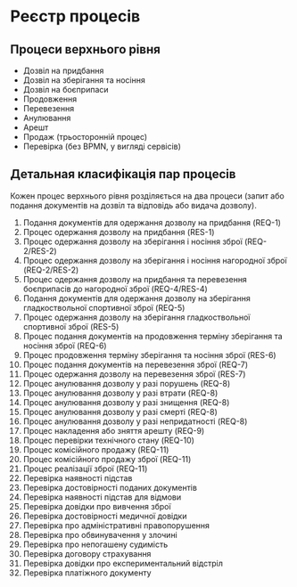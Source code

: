 Реєстр процесів
===============

Процеси верхнього рівня
-----------------------

* Дозвіл на придбання
* Дозвіл на зберігання та носіння
* Дозвіл на боєприпаси
* Продовження
* Перевезення
* Анулювання
* Арешт
* Продаж (трьосторонній процес)
* Перевірка (без BPMN, у вигляді сервісів)

Детальная класифікація пар процесів
-----------------------------------

Кожен процес верхнього рівня розділяється на два
процеси (запит або подання документів на дозвіл та відповідь або видача дозволу).

01) Подання документів для одержання дозволу на придбання (REQ-1)
02) Процес одержання дозволу на придбання (RES-1)
03) Процес одержання дозволу на зберігання і носіння зброї (REQ-2/RES-2)
04) Процес одержання дозволу на зберігання і носіння нагородної зброї (REQ-2/RES-2)
50) Процес одержання дозволу на придбання та перевезення боєприпасів до нагородної зброї (REQ-4/RES-4)
06) Подання документів для одержання дозволу на зберігання гладкоствольної спортивної зброї (REQ-5)
07) Процес одержання дозволу на зберігання гладкоствольної спортивної зброї (RES-5)
08) Процес подання документів на продовження терміну зберігання та носіння зброї (REQ-6)
09) Процес продовження терміну зберігання та носіння зброї (RES-6)
10) Процес подання документів на перевезення зброї (REQ-7)
11) Процес одержання дозволу на перевезення зброї (RES-7)
12) Процес анулювання дозволу у разі порушень (REQ-8)
13) Процес анулювання дозволу у разі втрати (REQ-8)
14) Процес анулювання дозволу у разі знищення (REQ-8)
15) Процес анулювання дозволу у разі смерті (REQ-8)
16) Процес анулювання дозволу у разі непридатності (REQ-8)
17) Процес накладення або зняття арешту (REQ-9)
19) Процес перевірки технічного стану (REQ-10)
20) Процес комісійного продажу (REQ-11)
21) Процес комісійного продажу зброї (REQ-11)
22) Процес реалізації зброї (REQ-11)
23) Перевірка наявності підстав
24) Перевірка достовірності поданих документів
25) Перевірка наявності підстав для відмови
26) Перевірка довідки про вивчення зброї
27) Перевірка достовірності медичної довідки
28) Перевірка про адміністративні правопорушення
29) Перевірка про обвинувачення у злочині
30) Перевірка про непогашену судимість
31) Перевірка договору страхування
32) Перевірка довідки про експериментальний відстріл
33) Перевірка платіжного документу
